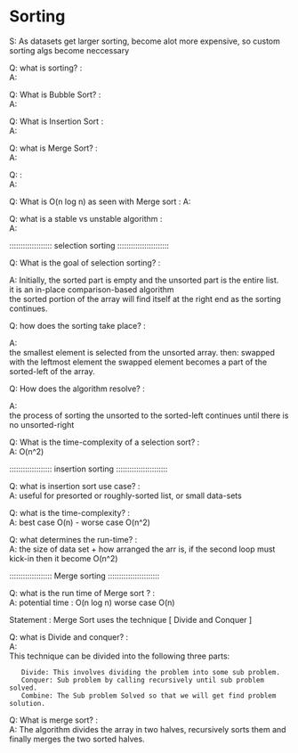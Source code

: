 # Sorting

S: As datasets get larger sorting, become alot more expensive, so custom sorting algs become neccessary 
         

Q: what is sorting? :      
A:  
      
Q: What is Bubble Sort? :      
A:  
        
Q: What is Insertion Sort :    
A:  
      
         
Q:  what is Merge Sort?  :     
A:     
      
Q:   :      
A:    
         
Q: What is O(n log n) as seen with Merge sort : 
A:     
        
Q: what is a stable vs unstable algorithm :   
A:  
      
         
   ::::::::::::::::::: selection sorting :::::::::::::::::::::::      


Q: What is the goal of selection sorting?  :     
          
A:     Initially, the sorted part is empty and the unsorted part is the entire list.  
       it is an in-place comparison-based algorithm     
       the sorted portion of the array will find itself at the right end as the sorting continues.

Q: how does the sorting take place? :      
          
A:  
      the smallest element is selected from the unsorted array.
      then:  swapped with the leftmost element
      the swapped element becomes a part of the sorted-left of the array.    
    
Q: How does the algorithm resolve? :     

A:    
    the process of sorting the unsorted to the sorted-left continues until there is no unsorted-right

Q: What is the time-complexity of a selection sort? :    
A: O(n^2)



::::::::::::::::::: insertion sorting :::::::::::::::::::::::   

Q: what is insertion sort use case?  :  
A: useful for presorted or roughly-sorted list, or small data-sets  


Q: what is the time-complexity?  :  
A:  best case O(n) - worse case O(n^2)

Q: what determines the run-time?  :  
A: the size of data set + how arranged the arr is, if the second loop must kick-in then it become O(n^2)     


::::::::::::::::::: Merge sorting :::::::::::::::::::::::   


Q: what is the run time of Merge sort ? :       
A: potential time : O(n log n) worse case O(n)

Statement : Merge Sort uses the technique [ Divide and Conquer ]    

Q: what is Divide and conquer? :    
A:    
       This technique can be divided into the following three parts:      
          
       Divide: This involves dividing the problem into some sub problem.   
       Conquer: Sub problem by calling recursively until sub problem solved.   
       Combine: The Sub problem Solved so that we will get find problem solution.  

Q: What is merge sort? :     
A: The algorithm divides the array in two halves, recursively sorts them and finally merges the two sorted halves.          

